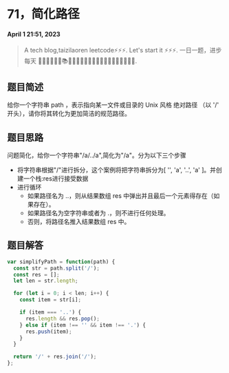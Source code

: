 # 71，简化路径
#### April 1 21:51, 2023


> A tech blog,taizilaoren leetcode⚡⚡⚡.
> Let's start it ⚡⚡⚡.
> 一日一题，进步每天 📔📕📖📗📘📙📚📓📒📃📜📄🔖🍊🍋🍎🍑🍉🥦🌽🥙🤩😚🤗.

## 题目简述
给你一个字符串 path ，表示指向某一文件或目录的 Unix 风格 绝对路径 （以 '/' 开头），请你将其转化为更加简洁的规范路径。
## 题目思路
问题简化，给你一个字符串"/a/../a",简化为"/a"。分为以下三个步骤
- 将字符串根据"/"进行拆分，这个案例将把字符串拆分为[ '', 'a', '..', 'a' ]。并创建一个栈:res进行接受数据
- 进行循环
    + 如果路径名为 ..，则从结果数组 res 中弹出并且最后一个元素得存在（如果存在）。
    + 如果路径名为空字符串或者为 .，则不进行任何处理。
    + 否则，将路径名推入结果数组 res 中。

## 题目解答
```js
var simplifyPath = function(path) {
  const str = path.split('/');
  const res = [];
  let len = str.length;

  for (let i = 0; i < len; i++) {
    const item = str[i];

    if (item === '..') {
      res.length && res.pop();
    } else if (item !== '' && item !== '.') {
      res.push(item);
    }
  }

  return '/' + res.join('/');
};

```

